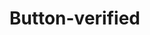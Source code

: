 # Button-verified


<script type="application/ld+json">
{
  "@context": "http://schema.org",
  "@type": "BreadcrumbList",
  "itemListElement": [{
    "@type": "ListItem",
    "position": 1,
    "item": {
      "@id": "https://anphatbioplastics.com/tui-thuc-pham",
      "name": "✔ Đã xác minh> An Phat Bioplastic",
      "image": "https://anphatbioplastics.com/wp-content/uploads/2020/02/AAA-min.jpg"
    }
  },{
    "@type": "ListItem",
    "position": 2,
    "item": {
      "@id": "https://anphatbioplastics.com/product-category/tui-sinh-hoc-phan-huy-hoan-toan",
      "name": "Túi phân hủy sinh học",
      "image": "https://anphatbioplastics.com/wp-content/uploads/2020/03/Sp-Aneco-up-web-min-1.jpg"
    }
  },{
    "@type": "ListItem",
    "position": 3,
    "item": {
      "@id": "https://anphatbioplastics.com/tui-thuc-pham",
      "name": "Túi thực phẩm",
      "image": "https://anphatbioplastics.com/wp-content/uploads/2020/03/Sp-Aneco-up-web-min-1.jpg"
    }
  }]
}
</script>
